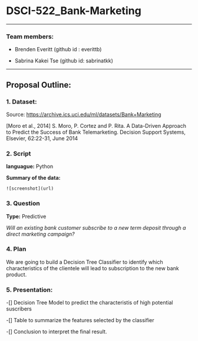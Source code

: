 # DSCI-522_Bank-Marketing
----------------------------------
### Team members:

* Brenden Everitt (github id : everittb)

* Sabrina Kakei Tse (github id: sabrinatkk)

--------------------------------------------------
## Proposal Outline:

### 1. Dataset:

Source: https://archive.ics.uci.edu/ml/datasets/Bank+Marketing

[Moro et al., 2014] S. Moro, P. Cortez and P. Rita. A Data-Driven Approach to Predict the Success of Bank Telemarketing. Decision Support Systems, Elsevier, 62:22-31, June 2014


### 2. Script

**languague:** Python

**Summary of the data:**

    ![screenshot](url)

### 3. Question
**Type:** Predictive

_Will an existing bank customer subscribe to a new term deposit through a direct marketing campaign?_


### 4. Plan

We are going to build a Decision Tree Classifier to identify which characteristics of the clientele will lead to subscription to the new bank product.

### 5. Presentation:

-[] Decision Tree Model to predict the characteristis of high potential suscribers

-[] Table to summarize the features selected by the classifier

-[] Conclusion to interpret the final result.
